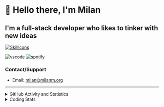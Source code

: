 # 👋 Hello there, I'm Milan
## I'm a full-stack developer who likes to tinker with new ideas
[![SkillIcons](https://skillicons.dev/icons?i=js,ts,nextjs,tailwind,html,go,bash,git,nginx,prisma,kubernetes,docker,linux)](https://skillicons.dev)

![vscode](https://nocache.advaith.workers.dev?url=https://img.shields.io/endpoint?url=https://dev.discordprofiles.me/api/badge/vscode/423203831971708958)
![spotify](https://nocache.advaith.workers.dev?url=https://img.shields.io/endpoint?url=https://dev.discordprofiles.me/api/badge/spotify/423203831971708958)

### Contact/Support

- Email: [milan@milanm.org](mailto:milan@milanm.org)
 
---
 
<details>
  <summary>GitHub Activity and Statistics</summary>
  <img src="/github-metrics.svg" />
</details>
<details>
  <summary>Coding Stats</summary>
  <!--START_SECTION:waka-->

```txt
TypeScript   16 hrs 24 mins  █████████████████▒░░░░░░░   69.48 %
JSON         1 hr 49 mins    ██░░░░░░░░░░░░░░░░░░░░░░░   07.74 %
YAML         1 hr 24 mins    █▒░░░░░░░░░░░░░░░░░░░░░░░   05.97 %
Markdown     59 mins         █░░░░░░░░░░░░░░░░░░░░░░░░   04.23 %
Bash         45 mins         ▓░░░░░░░░░░░░░░░░░░░░░░░░   03.22 %
```

<!--END_SECTION:waka-->
</details>
